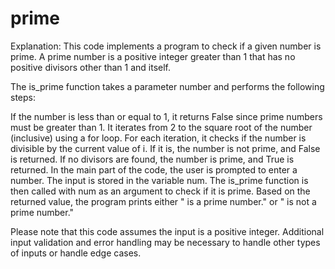 # prime
Explanation:
This code implements a program to check if a given number is prime. A prime number is a positive integer greater than 1 that has no positive divisors other than 1 and itself.

The is_prime function takes a parameter number and performs the following steps:

If the number is less than or equal to 1, it returns False since prime numbers must be greater than 1.
It iterates from 2 to the square root of the number (inclusive) using a for loop.
For each iteration, it checks if the number is divisible by the current value of i. If it is, the number is not prime, and False is returned.
If no divisors are found, the number is prime, and True is returned.
In the main part of the code, the user is prompted to enter a number. The input is stored in the variable num. The is_prime function is then called with num as an argument to check if it is prime. Based on the returned value, the program prints either "<num> is a prime number." or "<num> is not a prime number."

Please note that this code assumes the input is a positive integer. Additional input validation and error handling may be necessary to handle other types of inputs or handle edge cases.
